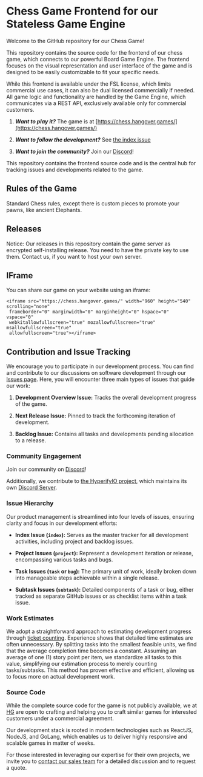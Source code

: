 # Chess Game Frontend for our Stateless Game Engine

Welcome to the GitHub repository for our Chess Game!

This repository contains the source code for the frontend of our chess game, which connects to our 
powerful Board Game Engine. The frontend focuses on the visual representation and user interface 
of the game and is designed to be easily customizable to fit your specific needs. 

While this frontend is available under the FSL license, which limits commercial use cases, it can also be 
dual licensed commercially if needed. All game logic and functionality are handled by the Game Engine,
which communicates via a REST API, exclusively available only for commercial customers.

1. ***Want to play it?*** The game is at [https://chess.hangover.games/](https://chess.hangover.games/)

2. ***Want to follow the development?*** See [the index issue](https://github.com/hangovergames/project-chess/issues/1)

3. ***Want to join the community?*** Join our [Discord](https://discord.com/invite/tKKMczp)!

This repository contains the frontend source code and is the central hub for tracking issues and 
developments related to the game.

## Rules of the Game

Standard Chess rules, except there is custom pieces to promote your pawns, like ancient Elephants.

## Releases

Notice: Our releases in this repository contain the game server as encrypted 
self-installing release. You need to have the private key to use them. Contact 
us, if you want to host your own server.

## IFrame

You can share our game on your website using an iframe:

```
<iframe src="https://chess.hangover.games/" width="960" height="540" scrolling="none"
 frameborder="0" marginwidth="0" marginheight="0" hspace="0" vspace="0"
 webkitallowfullscreen="true" mozallowfullscreen="true" msallowfullscreen="true"
 allowfullscreen="true"></iframe>
```

## Contribution and Issue Tracking

We encourage you to participate in our development process. You can find and 
contribute to our discussions on software development through our [Issues 
page](https://github.com/hangovergames/project-chess/issues). Here, you will 
encounter three main types of issues that guide our work:

1. **Development Overview Issue:** Tracks the overall development progress of 
   the game.

2. **Next Release Issue:** Pinned to track the forthcoming iteration of 
   development.

3. **Backlog Issue:** Contains all tasks and developments pending allocation to 
   a release.

### Community Engagement

Join our community on [Discord](https://discord.com/invite/tKKMczp)!

Additionally, we contribute to 
[the HyperifyIO project](https://github.com/hyperifyio), which maintains its own 
[Discord Server](https://discord.com/invite/UBTrHxA78f).

### Issue Hierarchy

Our product management is streamlined into four levels of issues, ensuring 
clarity and focus in our development efforts:

- **Index Issue (`index`):** Serves as the master tracker for all development 
  activities, including project and backlog issues.

- **Project Issues (`project`):** Represent a development iteration or release, 
  encompassing various tasks and bugs.

- **Task Issues (`task` or `bug`):** The primary unit of work, ideally broken 
  down into manageable steps achievable within a single release.

- **Subtask Issues (`subtask`):** Detailed components of a task or bug, either 
  tracked as separate GitHub issues or as checklist items within a task issue.

### Work Estimates

We adopt a straightforward approach to estimating development progress through 
[ticket 
counting](https://info.thoughtworks.com/rs/thoughtworks2/images/twebook-perspectives-estimation_1.pdf). 
Experience shows that detailed time estimates are often unnecessary. By 
splitting tasks into the smallest feasible units, we find that the average 
completion time becomes a constant. Assuming an average of one (1) story point 
per item, we standardize all tasks to this value, simplifying our estimation 
process to merely counting tasks/subtasks. This method has proven effective and 
efficient, allowing us to focus more on actual development work.

### Source Code

While the complete source code for the game is not publicly 
available, we at [HG](https://heusalagroup.fi) are 
open to crafting and helping you to craft similar games for interested customers 
under a commercial agreement.

Our development stack is rooted in modern technologies such as ReactJS, NodeJS, 
and GoLang, which enables us to deliver highly responsive and scalable 
games in matter of weeks. 

For those interested in leveraging our expertise for their own projects, we 
invite you to [contact our sales team](https://www.heusalagroup.fi/contact) for 
a detailed discussion and to request a quote.
